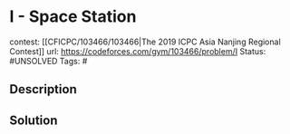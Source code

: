 # I - Space Station

contest: [[CFICPC/103466/103466|The 2019 ICPC Asia Nanjing Regional Contest]]
url: https://codeforces.com/gym/103466/problem/I
Status: #UNSOLVED
Tags: #

## Description

## Solution

